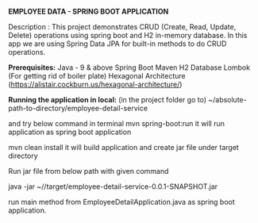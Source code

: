 **EMPLOYEE DATA - SPRING BOOT APPLICATION**

Description : This project demonstrates CRUD (Create, Read, Update, Delete) operations using spring boot and H2 in-memory database. In this app we are using Spring Data JPA for built-in methods to do CRUD operations.

**Prerequisites:**
  Java - 9 & above
  Spring Boot
  Maven
  H2 Database
  Lombok (For getting rid of boiler plate)
  Hexagonal Architecture (https://alistair.cockburn.us/hexagonal-architecture/)

**Running the application in local:**
(in the project folder go to) ~/absolute-path-to-directory/employee-detail-service

and try below command in terminal
mvn spring-boot:run it will run application as spring boot application

<or>

mvn clean install it will build application and create jar file under target directory

Run jar file from below path with given command

java -jar ~/<employee-detail-service-path>/target/employee-detail-service-0.0.1-SNAPSHOT.jar

<or>

run main method from EmployeeDetailApplication.java as spring boot application.
